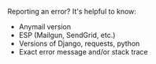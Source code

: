 Reporting an error? It's helpful to know:

* Anymail version
* ESP (Mailgun, SendGrid, etc.)
* Versions of Django, requests, python
* Exact error message and/or stack trace
